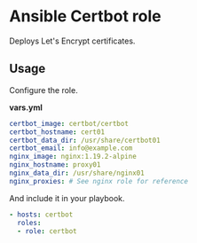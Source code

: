 # Ansible Certbot role

Deploys Let's Encrypt certificates.

## Usage

Configure the role.

**vars.yml**

```yml
certbot_image: certbot/certbot
certbot_hostname: cert01
certbot_data_dir: /usr/share/certbot01
certbot_email: info@example.com
nginx_image: nginx:1.19.2-alpine
nginx_hostname: proxy01
nginx_data_dir: /usr/share/nginx01
nginx_proxies: # See nginx role for reference
```

And include it in your playbook.

```yml
- hosts: certbot
  roles:
  - role: certbot
```
